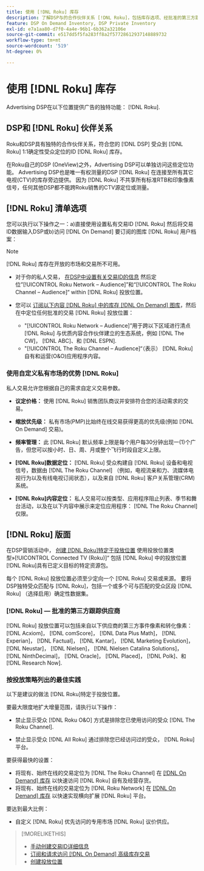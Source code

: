 ```yaml
---
title: 使用 [!DNL Roku] 库存
description: 了解DSP与的合作伙伴关系 [!DNL Roku]，包括库存选项、经批准的第三方跟踪供应商以及 [!DNL Roku]特定于投放位置。
feature: DSP On Demand Inventory, DSP Private Inventory
exl-id: e7a1aa80-d7f0-4a4e-96b1-6b362a32106e
source-git-commit: e517dd5f5fa283ff8a2f57728612937148889732
workflow-type: tm+mt
source-wordcount: '519'
ht-degree: 0%

---
```


# 使用 [!DNL Roku] 库存

Advertising DSP在以下位置提供广告的独特功能： [!DNL Roku].

## DSP和 [!DNL Roku] 伙伴关系

Roku和DSP具有独特的合作伙伴关系，符合您的 [!DNL DSP] 受众到 [!DNL Roku] 1:1确定性受众定位的ID [!DNL Roku] 库存。

在Roku自己的DSP (OneView)之外，Advertising DSP可以单独访问这些定位功能。 Advertising DSP也是唯一有权测量的DSP [!DNL Roku] 在连接至所有其它电视(CTV)的库存旁边提供。 因为 [!DNL Roku] 不共享所有标准RTB和印象像素信号，任何其他DSP都不能跨Roku销售的CTV源定位或测量。

## [!DNL Roku] 清单选项

您可以执行以下操作之一：a)直接使用设置私有交易ID [!DNL Roku] 然后将交易ID数据输入DSP或b)访问 [!DNL On Demand] 要订阅的图库 [!DNL Roku] 用户档案：

>[!NOTE]
>
>[!DNL Roku] 库存在开放的市场和交易所不可用。

* 对于你的私人交易， [在DSP中设置有关交易ID的信息](/help/dsp/inventory/deal-id-create.md) 然后定位”[!UICONTROL Roku Network – Audience]”和“[!UICONTROL The Roku Channel – Audience]“ within [!DNL Roku] 投放位置。<!-- Or do you target the deal ID?? I see those strings for Roku On Demand inventory. Clarify if all Roku private deals show up as one or the other of these in Roku Private inventory in Roku placement settings. -->

* 您可以 [订阅以下内容 [!DNL Roku] 中的库存 [!DNL On Demand] 图库](/help/dsp/inventory/on-demand-inventory-subscribe.md)，然后在中定位任何批准的交易 [!DNL Roku] 投放位置：

   * &quot;[!UICONTROL Roku Network – Audience]”用于跨以下区域进行清点 [!DNL Roku] 与优质内容合作伙伴建立的生态系统，例如 [!DNL The CW]， [!DNL ABC]、和 [!DNL ESPN].
   * &quot;[!UICONTROL The Roku Channel – Audience]“（表示） [!DNL Roku] 自有和运营(O&amp;O)应用程序内容。

### 使用自定义私有市场的优势 [!DNL Roku]

私人交易允许您根据自己的需求自定义交易参数。

* **议定价格：** 使用 [!DNL Roku] 销售团队商议并安排符合您的活动需求的交易。

* **缩放优先级：** 私有市场(PMP)比始终在线交易获得更高的优先级(例如 [!DNL On Demand] 交易)。

* **频率管理：** 此 [!DNL Roku] 默认频率上限是每个用户每30分钟出现一(1)个广告，但您可以按小时、日、周、月或整个飞行时段自定义上限。<!-- Within the DSP placement settings? NO - you negotiate this with Roku, but Christine to confirm with Amanda whether you should be able to edit this in placement. -->

* **[!DNL Roku]数据定位：** [!DNL Roku] 受众构建自 [!DNL Roku] 设备和电视信号，数据由 [!DNL The Roku Channel] （例如，电视流亲和力、流媒体电视行为以及有线电视订阅状态），以及来自 [!DNL Roku] 客户关系管理(CRM)系统。

* **[!DNL Roku]内容定位：** 私人交易可以按类型、应用程序阻止列表、季节和舞台活动，以及在以下内容中展示来定位应用程序： [!DNL The Roku Channel] 仅限。

## [!DNL Roku] 版面

在DSP营销活动中， [创建 [!DNL Roku]特定于投放位置](/help/dsp/campaign-management/placements/placement-create.md) 使用投放位置类型»[!UICONTROL Connected TV (Roku)]“ 包括 [!DNL Roku] 中的投放位置 [!DNL Roku]具有已定义目标的特定资源包。

每个 [!DNL Roku] 投放位置必须至少定向一个 [!DNL Roku] 交易或来源。 要将DSP独特受众匹配与 [!DNL Roku]，包括一个或多个可与匹配的受众区段 [!DNL Roku] （选择启用）确定性数据集。

### [!DNL Roku] — 批准的第三方跟踪供应商

[!DNL Roku] 投放位置可以包括来自以下供应商的第三方事件像素和转化像素：  [!DNL Acxiom]， [!DNL comScore]， [!DNL Data Plus Math]， [!DNL Experian]， [!DNL Factual]， [!DNL Kantar]， [!DNL Marketing Evolution]， [!DNL Neustar]， [!DNL Nielsen]， [!DNL Nielsen Catalina Solutions]， [!DNL NinthDecimal]， [!DNL Oracle]， [!DNL Placed]， [!DNL Polk]、和 [!DNL Research Now].

### 按投放策略列出的最佳实践

以下是建议的做法 [!DNL Roku]特定于投放位置。

要最大限度地扩大增量范围，请执行以下操作：

* 禁止显示受众 [!DNL Roku O&O] 方式是排除您已使用访问的受众 [!DNL The Roku Channel].

* 禁止显示受众 [!DNL All Roku] 通过排除您已经访问过的受众， [!DNL Roku] 平台。

要获得最快的设置：

* 将现有、始终在线的交易定位为 [!DNL The Roku Channel] 在 [[!DNL On Demand] 库存](/help/dsp/inventory/on-demand-inventory-subscribe.md) 以快速访问 [!DNL Roku] 自有及经营存货。
* 将现有、始终在线的交易定位为 [!DNL Roku Network] 在 [[!DNL On Demand] 库存](/help/dsp/inventory/on-demand-inventory-subscribe.md) 以快速实现横向扩展 [!DNL Roku] 平台。

要达到最大比例：

* 自定义 [!DNL Roku] 优先访问的专用市场 [!DNL Roku] 议价供应。

>[!MORELIKETHIS]
>
>* [手动创建交易ID详细信息](/help/dsp/inventory/deal-id-create.md)
> * [订阅和请求访问 [!DNL On Demand] 高级库存交易](/help/dsp/inventory/on-demand-inventory-subscribe.md)
>* [创建投放位置](/help/dsp/campaign-management/placements/placement-create.md)
